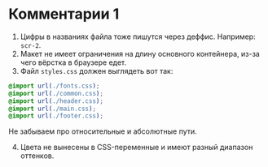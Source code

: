 # Комментарии 1

1. Цифры в названиях файла тоже пишутся через деффис. Например: `scr-2`.
2. Макет не имеет ограничения на длину основного контейнера, из-за чего вёрстка в браузере едет.
3. Файл `styles.css` должен выглядеть вот так:

```css
@import url(./fonts.css);
@import url(./common.css);
@import url(./header.css);
@import url(./main.css);
@import url(./footer.css);
```

Не забываем про относительные и абсолютные пути.

4. Цвета не вынесены в CSS-переменные и имеют разный диапазон оттенков.
